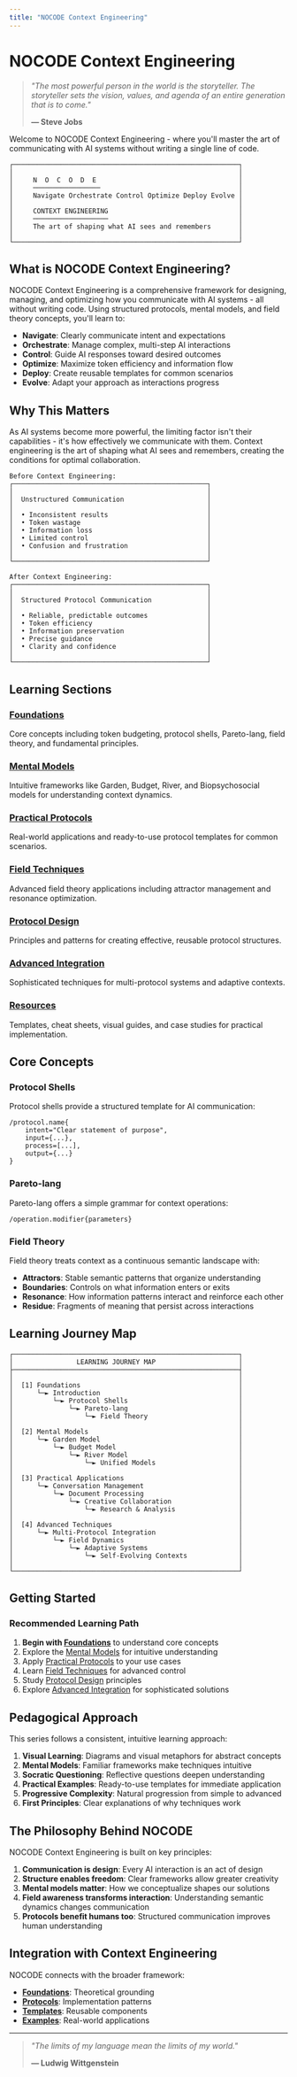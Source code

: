```yaml
---
title: "NOCODE Context Engineering"
---
```


# NOCODE Context Engineering

> *"The most powerful person in the world is the storyteller. The storyteller sets the vision, values, and agenda of an entire generation that is to come."*
>
> **— Steve Jobs**

Welcome to NOCODE Context Engineering - where you'll master the art of communicating with AI systems without writing a single line of code.

```
┌─────────────────────────────────────────────────────────┐
│                                                         │
│     N  O  C  O  D  E                                    │
│     ─────────────────                                   │
│     Navigate Orchestrate Control Optimize Deploy Evolve │
│                                                         │
│     CONTEXT ENGINEERING                                 │
│     ───────────────────                                 │
│     The art of shaping what AI sees and remembers       │
│                                                         │
└─────────────────────────────────────────────────────────┘
```

## What is NOCODE Context Engineering?

NOCODE Context Engineering is a comprehensive framework for designing, managing, and optimizing how you communicate with AI systems - all without writing code. Using structured protocols, mental models, and field theory concepts, you'll learn to:

- **Navigate**: Clearly communicate intent and expectations
- **Orchestrate**: Manage complex, multi-step AI interactions  
- **Control**: Guide AI responses toward desired outcomes
- **Optimize**: Maximize token efficiency and information flow
- **Deploy**: Create reusable templates for common scenarios
- **Evolve**: Adapt your approach as interactions progress

## Why This Matters

As AI systems become more powerful, the limiting factor isn't their capabilities - it's how effectively we communicate with them. Context engineering is the art of shaping what AI sees and remembers, creating the conditions for optimal collaboration.

```
Before Context Engineering:
┌─────────────────────────────────────────────────┐
│                                                 │
│  Unstructured Communication                     │
│                                                 │
│  • Inconsistent results                         │
│  • Token wastage                                │
│  • Information loss                             │
│  • Limited control                              │
│  • Confusion and frustration                    │
│                                                 │
└─────────────────────────────────────────────────┘

After Context Engineering:
┌─────────────────────────────────────────────────┐
│                                                 │
│  Structured Protocol Communication              │
│                                                 │
│  • Reliable, predictable outcomes               │
│  • Token efficiency                             │
│  • Information preservation                     │
│  • Precise guidance                             │
│  • Clarity and confidence                       │
│                                                 │
└─────────────────────────────────────────────────┘
```

## Learning Sections

### [Foundations](/docs/nocode/foundations)
Core concepts including token budgeting, protocol shells, Pareto-lang, field theory, and fundamental principles.

### [Mental Models](/docs/nocode/mental-models)  
Intuitive frameworks like Garden, Budget, River, and Biopsychosocial models for understanding context dynamics.

### [Practical Protocols](/docs/nocode/practical-protocols)
Real-world applications and ready-to-use protocol templates for common scenarios.

### [Field Techniques](/docs/nocode/field-techniques)
Advanced field theory applications including attractor management and resonance optimization.

### [Protocol Design](/docs/nocode/protocol-design)
Principles and patterns for creating effective, reusable protocol structures.

### [Advanced Integration](/docs/nocode/advanced-integration)
Sophisticated techniques for multi-protocol systems and adaptive contexts.

### [Resources](/docs/nocode/resources)
Templates, cheat sheets, visual guides, and case studies for practical implementation.

## Core Concepts

### Protocol Shells
Protocol shells provide a structured template for AI communication:

```
/protocol.name{
    intent="Clear statement of purpose",
    input={...},
    process=[...],
    output={...}
}
```

### Pareto-lang
Pareto-lang offers a simple grammar for context operations:

```
/operation.modifier{parameters}
```

### Field Theory
Field theory treats context as a continuous semantic landscape with:
- **Attractors**: Stable semantic patterns that organize understanding
- **Boundaries**: Controls on what information enters or exits  
- **Resonance**: How information patterns interact and reinforce each other
- **Residue**: Fragments of meaning that persist across interactions

## Learning Journey Map

```
┌─────────────────────────────────────────────────────────┐
│                LEARNING JOURNEY MAP                     │
├─────────────────────────────────────────────────────────┤
│                                                         │
│  [1] Foundations                                        │
│      └─► Introduction                                   │
│          └─► Protocol Shells                            │
│              └─► Pareto-lang                            │
│                  └─► Field Theory                       │
│                                                         │
│  [2] Mental Models                                      │
│      └─► Garden Model                                   │
│          └─► Budget Model                               │
│              └─► River Model                            │
│                  └─► Unified Models                     │
│                                                         │
│  [3] Practical Applications                             │
│      └─► Conversation Management                        │
│          └─► Document Processing                        │
│              └─► Creative Collaboration                 │
│                  └─► Research & Analysis                │
│                                                         │
│  [4] Advanced Techniques                                │
│      └─► Multi-Protocol Integration                     │
│          └─► Field Dynamics                             │
│              └─► Adaptive Systems                       │
│                  └─► Self-Evolving Contexts             │
│                                                         │
└─────────────────────────────────────────────────────────┘
```

## Getting Started

### Recommended Learning Path

1. **Begin with [Foundations](/docs/nocode/foundations)** to understand core concepts
2. Explore the [Mental Models](/docs/nocode/mental-models) for intuitive understanding
3. Apply [Practical Protocols](/docs/nocode/practical-protocols) to your use cases
4. Learn [Field Techniques](/docs/nocode/field-techniques) for advanced control
5. Study [Protocol Design](/docs/nocode/protocol-design) principles
6. Explore [Advanced Integration](/docs/nocode/advanced-integration) for sophisticated solutions

## Pedagogical Approach

This series follows a consistent, intuitive learning approach:

1. **Visual Learning**: Diagrams and visual metaphors for abstract concepts
2. **Mental Models**: Familiar frameworks make techniques intuitive
3. **Socratic Questioning**: Reflective questions deepen understanding
4. **Practical Examples**: Ready-to-use templates for immediate application
5. **Progressive Complexity**: Natural progression from simple to advanced
6. **First Principles**: Clear explanations of why techniques work

## The Philosophy Behind NOCODE

NOCODE Context Engineering is built on key principles:

1. **Communication is design**: Every AI interaction is an act of design
2. **Structure enables freedom**: Clear frameworks allow greater creativity
3. **Mental models matter**: How we conceptualize shapes our solutions
4. **Field awareness transforms interaction**: Understanding semantic dynamics changes communication
5. **Protocols benefit humans too**: Structured communication improves human understanding

## Integration with Context Engineering

NOCODE connects with the broader framework:
- **[Foundations](/docs/foundations)**: Theoretical grounding
- **[Protocols](/docs/protocols)**: Implementation patterns
- **[Templates](/docs/templates)**: Reusable components
- **[Examples](/docs/examples)**: Real-world applications

---

> *"The limits of my language mean the limits of my world."*
>
> **— Ludwig Wittgenstein**